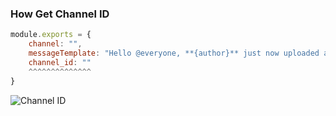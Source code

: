 ### How Get Channel ID

```js
module.exports = {
    channel: "",
    messageTemplate: "Hello @everyone, **{author}** just now uploaded a video **{title}**!\n{url}",
    channel_id: "" 
    ^^^^^^^^^^^^^^
}
```

![Channel ID](https://media.discordapp.net/attachments/868100658946002965/876995167419260938/YouTube_Gif.gif)
